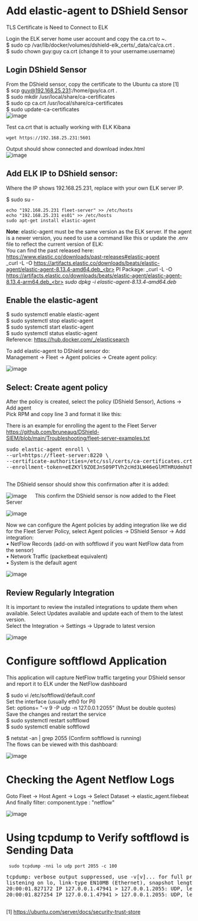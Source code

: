 # Add elastic-agent to DShield Sensor

TLS Certificate is Need to Connect to ELK<br>

Login the ELK server home user account and copy the ca.crt to ~.<br>
$ sudo cp /var/lib/docker/volumes/dshield-elk_certs/_data/ca/ca.crt  .<br>
$ sudo chown guy:guy ca.crt (change it to your username:username)<br>

## Login DShield Sensor<br>
From the DShield sensor, copy the certificate to the Ubuntu ca store [1]<br>
$ scp guy@192.168.25.231:/home/guy/ca.crt .<br>
$ sudo mkdir /usr/local/share/ca-certificates<br>
$ sudo cp ca.crt /usr/local/share/ca-certificates<br>
$ sudo update-ca-certificates<br>
![image](https://github.com/bruneaug/DShield-SIEM/assets/48228401/84c067b2-0358-425f-b8bb-bc3eb911c151)

Test ca.crt that is actually working with ELK Kibana<br>
````
wget https://192.168.25.231:5601
````
Output should show connected and download index.html<br>
![image](https://github.com/user-attachments/assets/ecd310e7-c59e-4636-a34d-4c595949ba86)


## Add ELK IP to DShield sensor:
Where the IP shows 192.168.25.231, replace with your own ELK server IP.

$ sudo su -<br>
````
echo "192.168.25.231 fleet-server" >> /etc/hosts
echo "192.168.25.231 es01" >> /etc/hosts
sudo apt-get install elastic-agent
````
**Note**: elastic-agent must be the same version as the ELK server. If the agent is a newer version, you need to use a command like this or update the .env file to reflect the current version of ELK:<br>
You can find the past released here: https://www.elastic.co/downloads/past-releases#elastic-agent<br>
_curl -L -O https://artifacts.elastic.co/downloads/beats/elastic-agent/elastic-agent-8.13.4-amd64.deb_<br>
PI Package: _curl -L -O https://artifacts.elastic.co/downloads/beats/elastic-agent/elastic-agent-8.13.4-arm64.deb_<br>
_sudo dpkg -i elastic-agent-8.13.4-amd64.deb_<br>

## Enable the elastic-agent

$ sudo systemctl enable elastic-agent<br>
$ sudo systemctl stop elastic-agent<br>
$ sudo systemctl start elastic-agent<br>
$ sudo systemctl status elastic-agent<br>
Reference: https://hub.docker.com/_/elasticsearch <br>

To add elastic-agent to DShield sensor do:<br>
Management -> Fleet -> Agent policies -> Create agent policy:<br>

![image](https://github.com/bruneaug/DShield-SIEM/assets/48228401/e6d22e40-c01a-4a8b-a8c0-6d7cd5e2e3e6)
 
## Select: Create agent policy

After the policy is created, select the policy (DShield Sensor), Actions -> Add agent <br>
Pick RPM and copy line 3 and format it like this:<br>

There is an example for enrolling the agent to the Fleet Server<br>
https://github.com/bruneaug/DShield-SIEM/blob/main/Troubleshooting/fleet-server-examples.txt<br>
<pre>
sudo elastic-agent enroll \
--url=https://fleet-server:8220 \
--certificate-authorities=/etc/ssl/certs/ca-certificates.crt \
--enrollment-token=eEZKYl9ZOEJnS09PTVh2cHd3LW46eGlMTHRUdmhUTWFfS05URG52TjQwdw== 
  </pre>
  
The DShield sensor should show this confirmation after it is added:<br>
 
![image](https://github.com/user-attachments/assets/ed078488-a177-400f-8aa8-fef2cb695615)
 
This confirm the DShield sensor is now added to the Fleet Server<br>

![image](https://github.com/bruneaug/DShield-SIEM/assets/48228401/1e884e05-9bc5-4058-a908-3a428fbe45d9)
 
Now we can configure the Agent policies by adding integration like we did for the Fleet Server Policy, select Agent policies -> DShield Sensor -> Add integration:<br>
•	NetFlow Records (add-on with softflowd if you want NetFlow data from the sensor)<br>
•	Network Traffic (packetbeat equivalent)<br>
•	System is the default agent<br>

![image](https://github.com/bruneaug/DShield-SIEM/assets/48228401/7011a635-deff-484e-b8ee-88b30524bc14)

## Review Regularly Integration
It is important to review the installed integrations to update them when available. Select Updates available and update each of them to the latest version.<br>
Select the Integration -> Settings -> Upgrade to latest version<br>

![image](https://github.com/bruneaug/DShield-SIEM/assets/48228401/e70ab700-e55f-4d00-beae-f97f6d12d394)

 
# Configure softflowd Application<br>
This application will capture NetFlow traffic targeting your DShield sensor and report it to ELK under the NetFlow dashboard<br>

$ sudo vi /etc/softflowd/default.conf<br>
Set the interface (usually eth0 for PI)<br>
Set: options= "-v 9 -P udp -n 127.0.0.1:2055" (Must be double quotes)<br>
Save the changes and restart the service<br>
$ sudo systemctl restart softflowd<br>
$ sudo systemctl enable softflowd<br>

$ netstat -an | grep 2055  (Confirm softflowd is running)<br>
The flows can be viewed with this dashboard:<br>

![image](https://github.com/bruneaug/DShield-SIEM/assets/48228401/4372dc5d-ad41-45b1-a81c-63d191851c3e)

# Checking the Agent Netflow Logs
Goto Fleet -> Host Agent -> Logs -> Select Dataset -> elastic_agent.filebeat<br>
And finally filter: component.type : "netflow" 

![image](https://github.com/user-attachments/assets/ad09cbbb-6b49-49bf-b289-2a0f1ef4d319)

# Using tcpdump to Verify softflowd is Sending Data
````
 sudo tcpdump -nni lo udp port 2055 -c 100
````
<pre>
tcpdump: verbose output suppressed, use -v[v]... for full protocol decode
listening on lo, link-type EN10MB (Ethernet), snapshot length 262144 bytes
20:00:01.827172 IP 127.0.0.1.47941 > 127.0.0.1.2055: UDP, length 1384
20:00:01.827254 IP 127.0.0.1.47941 > 127.0.0.1.2055: UDP, length 344

</pre>

[1] https://ubuntu.com/server/docs/security-trust-store
